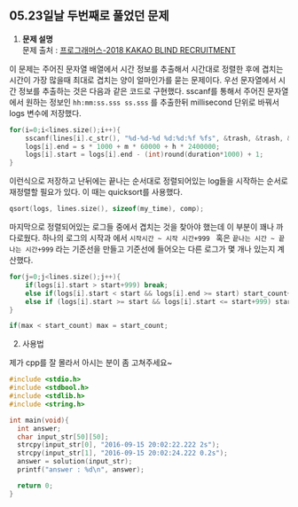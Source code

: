 ## 05.23일날 두번째로 풀었던 문제

1. **문제 설명**  
문제 출처 : [프로그래머스-2018 KAKAO BLIND RECRUITMENT](https://programmers.co.kr/learn/courses/30/lessons/17676)

이 문제는 주어진 문자열 배열에서 시간 정보를 추출해서 시간대로 정렬한 후에 겹치는 시간이 가장 많을때 최대로 겹치는 양이 얼마인가를 묻는 문제이다. 우선 문자열에서 시간 정보를 추출하는 것은 다음과 같은 코드로 구현했다. sscanf를 통해서 주어진 문자열에서 원하는 정보인 `hh:mm:ss.sss ss.sss` 를 추출한뒤 millisecond 단위로 바꿔서 logs 변수에 저장했다.

```c
for(i=0;i<lines.size();i++){
    sscanf(lines[i].c_str(), "%d-%d-%d %d:%d:%f %fs", &trash, &trash, &trash, &h, &m, &s, &duration);
    logs[i].end = s * 1000 + m * 60000 + h * 2400000;
    logs[i].start = logs[i].end - (int)round(duration*1000) + 1;
}
```

이런식으로 저장하고 난뒤에는 끝나는 순서대로 정렬되어있는 log들을 시작하는 순서로 재정렬할 필요가 있다. 이 때는 quicksort를 사용했다.

```c
qsort(logs, lines.size(), sizeof(my_time), comp);
```
마지막으로 정렬되어있는 로그들 중에서 겹치는 것을 찾아야 했는데 이 부분이 꽤나 까다로웠다. 하나의 로그의 시작과 에서 `시작시간 ~ 시작 시간+999 ` 혹은 `끝나는 시간 ~ 끝나는 시간+999` 라는 기준선을 만들고  기준선에 들어오는 다른 로그가 몇 개나 있는지 계산했다.

```c
for(j=0;j<lines.size();j++){
    if(logs[i].start > start+999) break;
    else if(logs[i].start < start && logs[i].end >= start) start_count++;
    else if (logs[i].start >= start && logs[i].start <= start+999) start_count++;
}

if(max < start_count) max = start_count;
``` 

2. 사용법

제가 cpp를 잘 몰라서 아시는 분이 좀 고쳐주세요~

```c
#include <stdio.h>
#include <stdbool.h>
#include <stdlib.h>
#include <string.h>

int main(void){
  int answer;
  char input_str[50][50];
  strcpy(input_str[0], "2016-09-15 20:02:22.222 2s");
  strcpy(input_str[1], "2016-09-15 20:02:24.222 0.2s");
  answer = solution(input_str);
  printf("answer : %d\n", answer);

  return 0;
}
```
